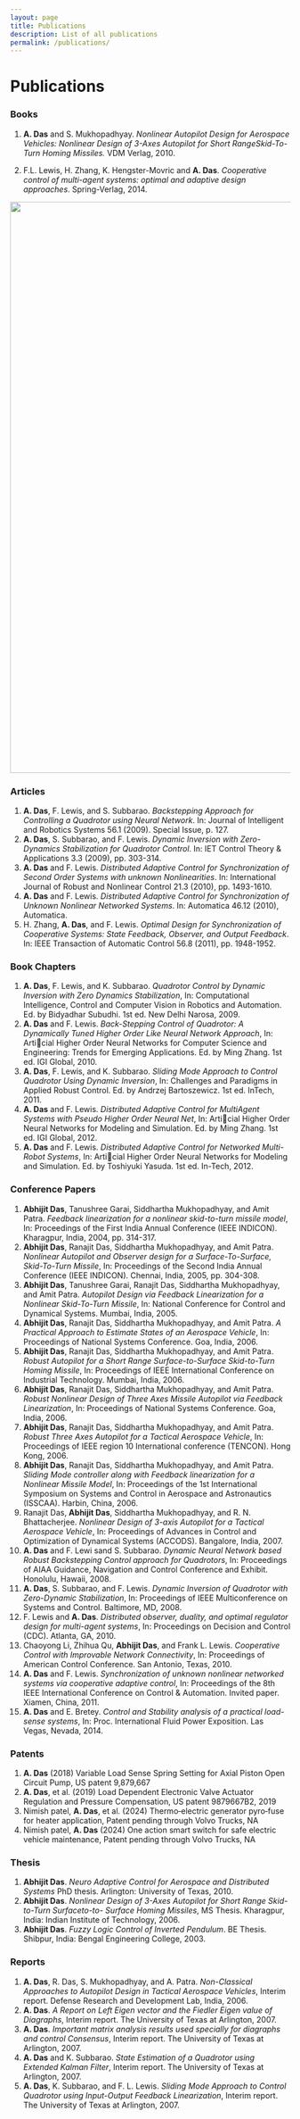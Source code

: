 ```yaml
---
layout: page
title: Publications
description: List of all publications
permalink: /publications/
---
```


# Publications

### Books

1. **A. Das** and S. Mukhopadhyay. *Nonlinear Autopilot Design for Aerospace Vehicles: Nonlinear Design of 3-Axes Autopilot for Short RangeSkid-To-Turn Homing Missiles.* VDM Verlag, 2010.

2. F.L. Lewis, H. Zhang, K. Hengster-Movric and **A. Das**. *Cooperative control of multi-agent systems: optimal and adaptive design approaches*. Spring-Verlag, 2014.
<img src="https://chi01pap001files.storage.live.com/y4mV8NmdOufeKqCfn_ehNas4LkuBlb98jCse5V7h5_x5kDQx9ORnPkFM_VX8nc7ZTQ4iaabVHsB_DvkmoHkoKQ-HkoWXRzjDsVwKfBykfHa0k9jNKXqzcGeyXkb6updE0oTTWyUGvwexc1mJml-lRQwisA1BF88hu1qk7OnPJjLWsS5F0wgghzmY430A_Ncw2q2?width=680&height=1024&cropmode=none" width="680" height="1024" />

### Articles
1. **A. Das**, F. Lewis, and S. Subbarao. *Backstepping Approach for Controlling a Quadrotor using Neural Network*. In: Journal of Intelligent and Robotics Systems 56.1 (2009). Special Issue, p. 127.
2. **A. Das**, S. Subbarao, and F. Lewis. *Dynamic Inversion with Zero-Dynamics Stabilization for Quadrotor Control*. In: IET Control Theory & Applications 3.3 (2009), pp. 303-314.
3. **A. Das** and F. Lewis. *Distributed Adaptive Control for Synchronization of Second Order Systems with unknown Nonlinearities*. In: International Journal of Robust and Nonlinear Control 21.3 (2010), pp. 1493-1610.
4. **A. Das** and F. Lewis. *Distributed Adaptive Control for Synchronization of Unknown Nonlinear Networked Systems*. In: Automatica 46.12 (2010), Automatica.
5. H. Zhang, **A. Das**, and F. Lewis. *Optimal Design for Synchronization of Cooperative Systems: State Feedback, Observer, and Output Feedback*. In: IEEE Transaction of Automatic Control 56.8 (2011), pp. 1948-1952.

### Book Chapters

1. **A. Das**, F. Lewis, and K. Subbarao. *Quadrotor Control by Dynamic Inversion with Zero Dynamics Stabilization*, In: Computational Intelligence, Control and Computer Vision in Robotics and Automation. Ed. by Bidyadhar Subudhi. 1st ed. New Delhi Narosa, 2009.
2. **A. Das** and F. Lewis. *Back-Stepping Control of Quadrotor: A Dynamically Tuned Higher Order Like Neural Network Approach*, In: Articial Higher Order Neural Networks for Computer Science and Engineering: Trends for Emerging Applications. Ed. by Ming Zhang. 1st ed. IGI Global, 2010.
3. **A. Das**, F. Lewis, and K. Subbarao. *Sliding Mode Approach to Control Quadrotor Using Dynamic Inversion*, In: Challenges and Paradigms in Applied Robust Control. Ed. by Andrzej Bartoszewicz. 1st ed. InTech, 2011.
4. **A. Das** and F. Lewis. *Distributed Adaptive Control for MultiAgent Systems with Pseudo Higher Order Neural Net*, In: Articial Higher Order Neural Networks for Modeling and Simulation. Ed. by Ming Zhang. 1st ed. IGI Global, 2012.
5. **A. Das** and F. Lewis. *Distributed Adaptive Control for Networked Multi-Robot Systems*, In: Articial Higher Order Neural Networks for Modeling and Simulation. Ed. by Toshiyuki Yasuda. 1st ed. In-Tech, 2012.

### Conference Papers

1. **Abhijit Das**, Tanushree Garai, Siddhartha Mukhopadhyay, and Amit Patra. *Feedback linearization for a nonlinear skid-to-turn missile model*, In: Proceedings of the First India Annual Conference (IEEE INDICON). Kharagpur, India, 2004, pp. 314-317.
2. **Abhijit Das**, Ranajit Das, Siddhartha Mukhopadhyay, and Amit Patra. *Nonlinear Autopilot and Observer design for a Surface-To-Surface, Skid-To-Turn Missile*, In: Proceedings of the Second India Annual Conference (IEEE INDICON). Chennai, India, 2005, pp. 304-308.
3. **Abhijit Das**, Tanushree Garai, Ranajit Das, Siddhartha Mukhopadhyay, and Amit Patra. *Autopilot Design via Feedback Linearization for a Nonlinear Skid-To-Turn Missile*, In: National Conference for Control and Dynamical Systems. Mumbai, India, 2005.
4. **Abhijit Das**, Ranajit Das, Siddhartha Mukhopadhyay, and Amit Patra. *A Practical Approach to Estimate States of an Aerospace Vehicle*, In: Proceedings of National Systems Conference. Goa, India, 2006.
5. **Abhijit Das**, Ranajit Das, Siddhartha Mukhopadhyay, and Amit Patra. *Robust Autopilot for a Short Range Surface-to-Surface Skid-to-Turn Homing Missile*, In: Proceedings of IEEE International Conference on Industrial Technology. Mumbai, India, 2006.
6. **Abhijit Das**, Ranajit Das, Siddhartha Mukhopadhyay, and Amit Patra. *Robust Nonlinear Design of Three Axes Missile Autopilot via Feedback Linearization*, In: Proceedings of National Systems Conference. Goa, India, 2006.
7. **Abhijit Das**, Ranajit Das, Siddhartha Mukhopadhyay, and Amit Patra. *Robust Three Axes Autopilot for a Tactical Aerospace Vehicle*, In: Proceedings of IEEE region 10 International conference (TENCON). Hong Kong, 2006.
8. **Abhijit Das**, Ranajit Das, Siddhartha Mukhopadhyay, and Amit Patra. *Sliding Mode controller along with Feedback linearization for a Nonlinear Missile Model*, In: Proceedings of the 1st International Symposium on Systems and Control in Aerospace and Astronautics (ISSCAA). Harbin, China, 2006.
9. Ranajit Das, **Abhijit Das**, Siddhartha Mukhopadhyay, and R. N. Bhattacherjee. *Nonlinear Design of 3-axis Autopilot for a Tactical Aerospace Vehicle*, In: Proceedings of Advances in Control and Optimization of Dynamical Systems (ACCODS). Bangalore, India, 2007.
10. **A. Das** and F. Lewi sand S. Subbarao. *Dynamic Neural Network based Robust Backstepping Control approach for Quadrotors*, In: Proceedings of AIAA Guidance, Navigation and Control Conference and Exhibit. Honolulu, Hawaii, 2008.
11. **A. Das**, S. Subbarao, and F. Lewis. *Dynamic Inversion of Quadrotor with Zero-Dynamic Stabilization*, In: Proceedings of IEEE Multiconference on Systems and Control. Baltimore, MD, 2008.
12. F. Lewis and **A. Das**. *Distributed observer, duality, and optimal regulator design for multi-agent systems*, In: Proceedings on Decision and Control (CDC). Atlanta, GA, 2010.
13. Chaoyong Li, Zhihua Qu, **Abhijit Das**, and Frank L. Lewis. *Cooperative Control with Improvable Network Connectivity*, In: Proceedings of American Control Conference. San Antonio, Texas, 2010.
14. **A. Das** and F. Lewis. *Synchronization of unknown nonlinear networked systems via cooperative adaptive control*, In: Proceedings of the 8th IEEE International Conference on Control & Automation. Invited paper. Xiamen, China, 2011.
15. **A. Das** and E. Bretey. *Control and Stability analysis of a practical load-sense systems*, In: Proc. International Fluid Power Exposition. Las Vegas, Nevada, 2014.

### Patents

1. **A. Das** (2018) Variable Load Sense Spring Setting for Axial Piston Open Circuit Pump, US patent 9,879,667
2. **A. Das**, et al. (2019) Load Dependent Electronic Valve Actuator Regulation and Pressure Compensation, US patent 9879667B2, 2019
3. Nimish patel, **A. Das**, et al. (2024) Thermo‑electric generator pyro‑fuse for heater application, Patent pending through Volvo Trucks, NA
4. Nimish patel, **A. Das** (2024) One action smart switch for safe electric vehicle maintenance, Patent pending through Volvo Trucks, NA

### Thesis

1. **Abhijit Das**. *Neuro Adaptive Control for Aerospace and Distributed Systems* PhD thesis. Arlington: University of Texas, 2010.
2. **Abhijit Das**. *Nonlinear Design of 3-Axes Autopilot for Short Range Skid-to-Turn Surfaceto-to- Surface Homing Missiles*, MS Thesis. Kharagpur, India: Indian Institute of Technology, 2006.
3. **Abhijit Das**. *Fuzzy Logic Control of Inverted Pendulum*. BE Thesis. Shibpur, India: Bengal Engineering College, 2003.


### Reports

1. **A. Das**, R. Das, S. Mukhopadhyay, and A. Patra. *Non-Classical Approaches to Autopilot Design in Tactical Aerospace Vehicles*, Interim report. Defense Research and Development Lab, India, 2006.
2. **A. Das**. *A Report on Left Eigen vector and the Fiedler Eigen value of Diagraphs*, Interim report. The University of Texas at Arlington, 2007.
3. **A. Das**. *Important matrix analysis results used specially for diagraphs and control Consensus*, Interim report. The University of Texas at Arlington, 2007.
4. **A. Das** and K. Subbarao. *State Estimation of a Quadrotor using Extended Kalman Filter*, Interim report. The University of Texas at Arlington, 2007.
5. **A. Das**, K. Subbarao, and F. L. Lewis. *Sliding Mode Approach to Control Quadrotor using Input-Output Feedback Linearization*, Interim report. The University of Texas at Arlington, 2007.
